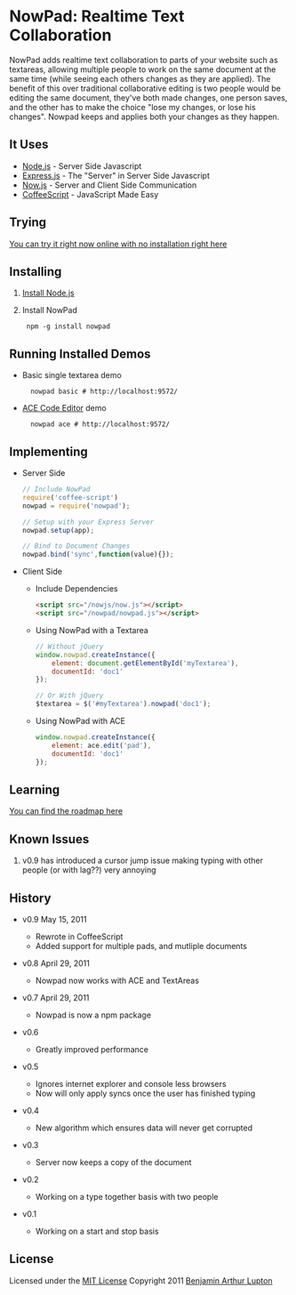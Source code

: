 # NowPad: Realtime Text Collaboration

NowPad adds realtime text collaboration to parts of your website such as textareas, allowing multiple people to work on the same document at the same time (while seeing each others changes as they are applied). The benefit of this over traditional collaborative editing is two people would be editing the same document, they've both made changes, one person saves, and the other has to make the choice "lose my changes, or lose his changes". Nowpad keeps and applies both your changes as they happen.


## It Uses

* [Node.js](http://nodejs.org) - Server Side Javascript
* [Express.js](http://expressjs.com/) - The "Server" in Server Side Javascript
* [Now.js](http://nowjs.com/) - Server and Client Side Communication
* [CoffeeScript](http://jashkenas.github.com/coffee-script/) - JavaScript Made Easy


## Trying

[You can try it right now online with no installation right here](http://nowpad.nodester.com)


## Installing


1. [Install Node.js](https://github.com/balupton/node/wiki/Installing-Node.js)

2. Install NowPad

		npm -g install nowpad


## Running Installed Demos

- Basic single textarea demo

		nowpad basic # http://localhost:9572/

- [ACE Code Editor](http://ace.ajax.org/) demo

		nowpad ace # http://localhost:9572/


## Implementing

- Server Side
	
	``` javascript
	// Include NowPad
	require('coffee-script')
	nowpad = require('nowpad');

	// Setup with your Express Server
	nowpad.setup(app);

	// Bind to Document Changes
	nowpad.bind('sync',function(value){});
	```

- Client Side

	- Include Dependencies
		
		``` html
		<script src="/nowjs/now.js"></script>
		<script src="/nowpad/nowpad.js"></script>
		```

	- Using NowPad with a Textarea

		``` javascript
		// Without jQuery
		window.nowpad.createInstance({
			element: document.getElementById('myTextarea'),
			documentId: 'doc1'
		});

		// Or With jQuery
		$textarea = $('#myTextarea').nowpad('doc1');
		```

	- Using NowPad with ACE
		
		``` javascript
		window.nowpad.createInstance({
			element: ace.edit('pad'),
			documentId: 'doc1'
		});
		```


## Learning

[You can find the roadmap here](https://github.com/balupton/nowpad/wiki/Roadmap)


## Known Issues

1. v0.9 has introduced a cursor jump issue making typing with other people (or with lag??) very annoying


## History

- v0.9 May 15, 2011
	- Rewrote in CoffeeScript
	- Added support for multiple pads, and mutliple documents

- v0.8 April 29, 2011
	- Nowpad now works with ACE and TextAreas

- v0.7 April 29, 2011
	- Nowpad is now a npm package

- v0.6
	- Greatly improved performance

- v0.5
	- Ignores internet explorer and console less browsers
	- Now will only apply syncs once the user has finished typing

- v0.4
	- New algorithm which ensures data will never get corrupted

- v0.3
	- Server now keeps a copy of the document

- v0.2
	- Working on a type together basis with two people

- v0.1
	- Working on a start and stop basis


## License

Licensed under the [MIT License](http://creativecommons.org/licenses/MIT/)
Copyright 2011 [Benjamin Arthur Lupton](http://balupton.com)
